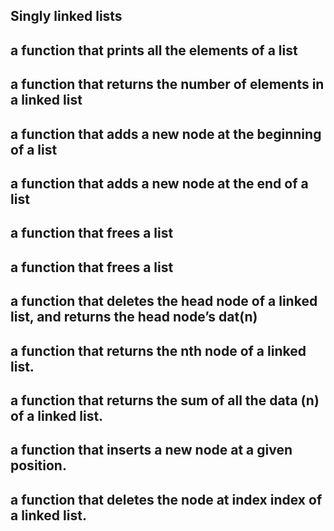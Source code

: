 ## Singly linked lists
## a function that prints all the elements of a list
## a function that returns the number of elements in a linked list
## a function that adds a new node at the beginning of a list
## a function that adds a new node at the end of a list
## a function that frees a list
## a function that frees a list
## a function that deletes the head node of a linked list, and returns the head node’s dat(n)
## a function that returns the nth node of a linked list.
## a function that returns the sum of all the data (n) of a linked list.
## a function that inserts a new node at a given position.
## a function that deletes the node at index index of a linked list.
